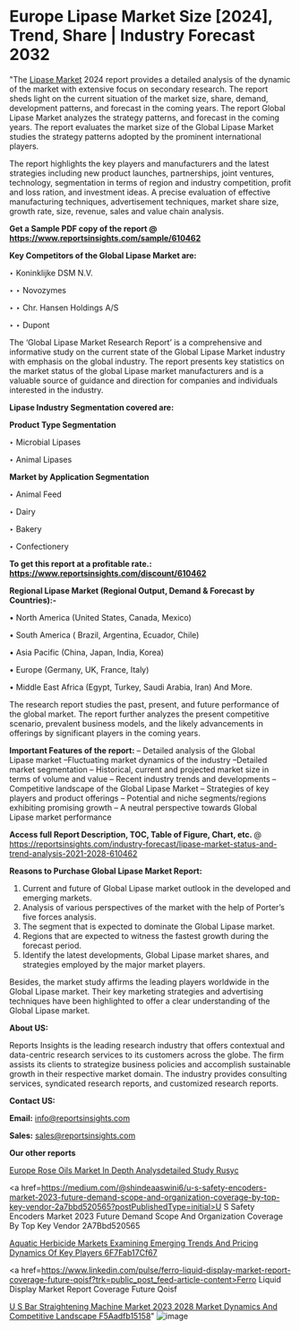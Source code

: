 # Europe Lipase Market Size [2024], Trend, Share | Industry Forecast 2032

"The <a href=https://www.reportsinsights.com/sample/610462>Lipase Market</a> 2024 report provides a detailed analysis of the dynamic of the market with extensive focus on secondary research. The report sheds light on the current situation of the market size, share, demand, development patterns, and forecast in the coming years. The report Global Lipase Market analyzes the strategy patterns, and forecast in the coming years. The report evaluates the market size of the Global Lipase Market studies the strategy patterns adopted by the prominent international players.

The report highlights the key players and manufacturers and the latest strategies including new product launches, partnerships, joint ventures, technology, segmentation in terms of region and industry competition, profit and loss ration, and investment ideas. A precise evaluation of effective manufacturing techniques, advertisement techniques, market share size, growth rate, size, revenue, sales and value chain analysis.

<strong>Get a Sample PDF copy of the report @ <a href=https://www.reportsinsights.com/sample/610462 style=color:#0000ff;>https://www.reportsinsights.com/sample/610462</a></strong>

<strong>Key Competitors of the Global Lipase Market are:</strong>

‣ Koninklijke DSM N.V.

‣ 
‣ Novozymes

‣ 
‣ Chr. Hansen Holdings A/S

‣ 
‣ Dupont

The ‘Global Lipase Market Research Report’ is a comprehensive and informative study on the current state of the Global Lipase Market industry with emphasis on the global industry. The report presents key statistics on the market status of the global Lipase market manufacturers and is a valuable source of guidance and direction for companies and individuals interested in the industry.

<strong>Lipase Industry Segmentation covered are:</strong>

<strong>Product Type Segmentation</strong>

‣    Microbial Lipases

‣ Animal Lipases

<strong>Market by Application Segmentation</strong>

‣   Animal Feed

‣ Dairy

‣ Bakery

‣ Confectionery

<strong>To get this report at a profitable rate.: <a href=https://www.reportsinsights.com/discount/610462 style=color:#0000ff;>https://www.reportsinsights.com/discount/610462</a></strong>

<strong>Regional Lipase Market (Regional Output, Demand &amp; Forecast by Countries):-</strong>

• North America (United States, Canada, Mexico)

• South America ( Brazil, Argentina, Ecuador, Chile)

• Asia Pacific (China, Japan, India, Korea)

• Europe (Germany, UK, France, Italy)

• Middle East Africa (Egypt, Turkey, Saudi Arabia, Iran) And More.

The research report studies the past, present, and future performance of the global market. The report further analyzes the present competitive scenario, prevalent business models, and the likely advancements in offerings by significant players in the coming years.

<strong>Important Features of the report:</strong>
– Detailed analysis of the Global Lipase market
–Fluctuating market dynamics of the industry
–Detailed market segmentation
– Historical, current and projected market size in terms of volume and value
– Recent industry trends and developments
– Competitive landscape of the Global Lipase Market
– Strategies of key players and product offerings
– Potential and niche segments/regions exhibiting promising growth
– A neutral perspective towards Global Lipase market performance

<strong>Access full Report Description, TOC, Table of Figure, Chart, etc. </strong>@   <a href=https://reportsinsights.com/industry-forecast/lipase-market-status-and-trend-analysis-2021-2028-610462 style=color:#0000ff;>https://reportsinsights.com/industry-forecast/lipase-market-status-and-trend-analysis-2021-2028-610462</a>

<strong>Reasons to Purchase Global Lipase Market Report:</strong>
1. Current and future of Global Lipase market outlook in the developed and emerging markets.
2. Analysis of various perspectives of the market with the help of Porter’s five forces analysis.
3. The segment that is expected to dominate the Global Lipase market.
4. Regions that are expected to witness the fastest growth during the forecast period.
5. Identify the latest developments, Global Lipase market shares, and strategies employed by the major market players.

Besides, the market study affirms the leading players worldwide in the Global Lipase market. Their key marketing strategies and advertising techniques have been highlighted to offer a clear understanding of the Global Lipase market.

<strong><strong>About US</strong>:</strong>

Reports Insights is the leading research industry that offers contextual and data-centric research services to its customers across the globe. The firm assists its clients to strategize business policies and accomplish sustainable growth in their respective market domain. The industry provides consulting services, syndicated research reports, and customized research reports.

<strong>Contact US:</strong>

<p class=><b>Email:</b> <a href=mailto:info@reportsinsights.com>info@reportsinsights.com</a></p>
<p class=><b>Sales:</b> <a href=mailto:sales@reportsinsights.com>sales@reportsinsights.com</a></p>

<strong>Our other reports</strong>

<a href=https://www.linkedin.com/pulse/europe-rose-oils-market-in-depth-analysdetailed-study-rusyc/>Europe Rose Oils Market In Depth Analysdetailed Study Rusyc</a>

<a href=https://medium.com/@shindeaaswini6/u-s-safety-encoders-market-2023-future-demand-scope-and-organization-coverage-by-top-key-vendor-2a7bbd520565?postPublishedType=initial>U S Safety Encoders Market 2023 Future Demand Scope And Organization Coverage By Top Key Vendor 2A7Bbd520565</a>

<a href=https://medium.com/@tidke9676/aquatic-herbicide-markets-examining-emerging-trends-and-pricing-dynamics-of-key-players-6f7fab17cf67>Aquatic Herbicide Markets Examining Emerging Trends And Pricing Dynamics Of Key Players 6F7Fab17Cf67</a>

<a href=https://www.linkedin.com/pulse/ferro-liquid-display-market-report-coverage-future-qoisf?trk=public_post_feed-article-content>Ferro Liquid Display Market Report Coverage Future Qoisf</a>

<a href=https://medium.com/@nadeemkazi654/u-s-bar-straightening-machine-market-2023-2028-market-dynamics-and-competitive-landscape-f5aadfb15158>U S Bar Straightening Machine Market 2023 2028 Market Dynamics And Competitive Landscape F5Aadfb15158</a>"
![image](https://github.com/Jaayaachit/RIGlobal/assets/158452289/a55e9aa9-0ad7-494b-958e-47a242d060cb)
